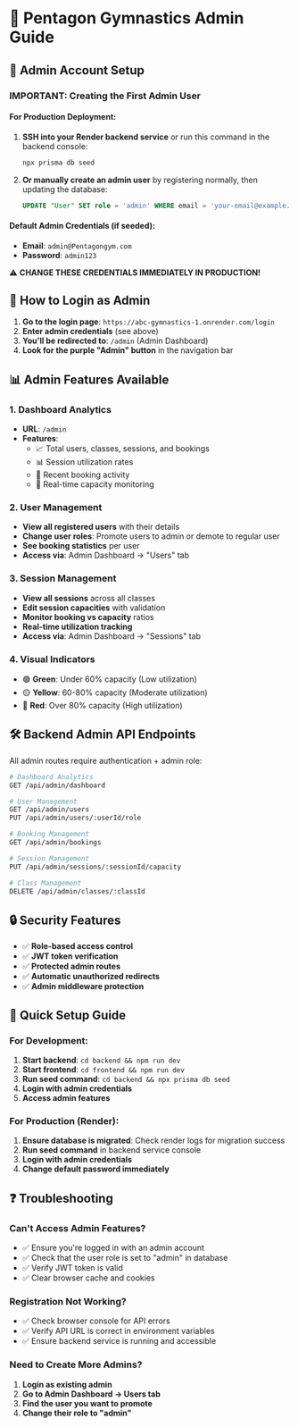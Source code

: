 # 🔑 Pentagon Gymnastics Admin Guide

## 👤 Admin Account Setup

### **IMPORTANT: Creating the First Admin User**

#### **For Production Deployment:**
1. **SSH into your Render backend service** or run this command in the backend console:
   ```bash
   npx prisma db seed
   ```

2. **Or manually create an admin user** by registering normally, then updating the database:
   ```sql
   UPDATE "User" SET role = 'admin' WHERE email = 'your-email@example.com';
   ```

#### **Default Admin Credentials (if seeded):**
- **Email**: `admin@Pentagongym.com`
- **Password**: `admin123`

⚠️ **CHANGE THESE CREDENTIALS IMMEDIATELY IN PRODUCTION!**

## 🚀 How to Login as Admin

1. **Go to the login page**: `https://abc-gymnastics-1.onrender.com/login`
2. **Enter admin credentials** (see above)
3. **You'll be redirected to**: `/admin` (Admin Dashboard)
4. **Look for the purple "Admin" button** in the navigation bar

## 📊 Admin Features Available

### 1. **Dashboard Analytics**
- **URL**: `/admin`
- **Features**:
  - 📈 Total users, classes, sessions, and bookings
  - 📊 Session utilization rates
  - 📅 Recent booking activity
  - 🎯 Real-time capacity monitoring

### 2. **User Management**
- **View all registered users** with their details
- **Change user roles**: Promote users to admin or demote to regular user
- **See booking statistics** per user
- **Access via**: Admin Dashboard → "Users" tab

### 3. **Session Management**
- **View all sessions** across all classes
- **Edit session capacities** with validation
- **Monitor booking vs capacity** ratios
- **Real-time utilization tracking**
- **Access via**: Admin Dashboard → "Sessions" tab

### 4. **Visual Indicators**
- 🟢 **Green**: Under 60% capacity (Low utilization)
- 🟡 **Yellow**: 60-80% capacity (Moderate utilization)
- 🔴 **Red**: Over 80% capacity (High utilization)

## 🛠️ Backend Admin API Endpoints

All admin routes require authentication + admin role:

```bash
# Dashboard Analytics
GET /api/admin/dashboard

# User Management
GET /api/admin/users
PUT /api/admin/users/:userId/role

# Booking Management  
GET /api/admin/bookings

# Session Management
PUT /api/admin/sessions/:sessionId/capacity

# Class Management
DELETE /api/admin/classes/:classId
```

## 🔒 Security Features

- ✅ **Role-based access control**
- ✅ **JWT token verification**
- ✅ **Protected admin routes**
- ✅ **Automatic unauthorized redirects**
- ✅ **Admin middleware protection**

## 🚀 Quick Setup Guide

### **For Development:**
1. **Start backend**: `cd backend && npm run dev`
2. **Start frontend**: `cd frontend && npm run dev`
3. **Run seed command**: `cd backend && npx prisma db seed`
4. **Login with admin credentials**
5. **Access admin features**

### **For Production (Render):**
1. **Ensure database is migrated**: Check render logs for migration success
2. **Run seed command** in backend service console
3. **Login with admin credentials**
4. **Change default password immediately**

## ❓ Troubleshooting

### **Can't Access Admin Features?**
- ✅ Ensure you're logged in with an admin account
- ✅ Check that the user role is set to "admin" in database
- ✅ Verify JWT token is valid
- ✅ Clear browser cache and cookies

### **Registration Not Working?**
- ✅ Check browser console for API errors
- ✅ Verify API URL is correct in environment variables
- ✅ Ensure backend service is running and accessible

### **Need to Create More Admins?**
1. **Login as existing admin**
2. **Go to Admin Dashboard → Users tab**
3. **Find the user you want to promote**
4. **Change their role to "admin"**
